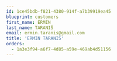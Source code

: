 ```yaml
---
id: 1ce45bdb-f821-4380-914f-a7b39919ea45
blueprint: customers
first_name: ERMIN
last_name: TARANIŠ
email: ermin.taranis@gmail.com
title: 'ERMIN TARANIŠ'
orders:
  - 1a3e3f94-a6f7-4d85-a59e-469ab4d51156
---
```

